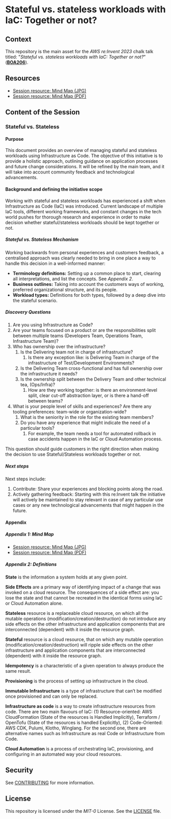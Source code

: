 # Stateful vs. stateless workloads with IaC: Together or not?

## Context

This repository is the main asset for the *AWS re:Invent 2023* chalk talk titled: "*Stateful vs. stateless workloads with IaC: Together or not?*" (**[BOA206](https://hub.reinvent.awsevents.com/attendee-portal/catalog/?search=boa206)**).

## Resources

- [Session resource: Mind Map (JPG)](./docs/stateful-vs-stateless-workloads-with-iac-mind-map.jpg)
- [Session resource: Mind Map (PDF)](./docs/stateful-vs-stateless-workloads-with-iac-mind-map.pdf)

## Content of the Session

### Stateful vs. Stateless

#### Purpose

This document provides an overview of managing stateful and stateless workloads using Infrastructure as Code. The objective of this initiative is to provide a holistic approach, outlining guidance on application processes and future change considerations. It will be refined by the main team, and it will take into account community feedback and technological advancements.

#### Background and defining the initiative scope

Working with stateful and stateless workloads has experienced a shift when Infrastructure as Code (IaC) was introduced. Current landscape of multiple IaC tools, different working frameworks, and constant changes in the tech world pushes for thorough research and experience in order to make decision whether stateful/stateless workloads should be kept together or not.

##### Stateful vs. Stateless Mechanism 
Working backwards from personal experiences and customers feedback, a centralised approach was clearly needed to bring in one place a way to handle this decision in a well-informed manner:
 
- **Terminology definitions:** Setting up a common place to start, clearing all interpretations, and list the concepts. See _Appendix 2_.
- **Business outlines:** Taking into account the customers ways of working, preferred organizational structure, and its people.
- **Workload types:** Definitions for both types, followed by a deep dive into the stateful scenario.
 
##### Discovery Questions

1. Are you using Infrastructure as Code? 
2. Are your teams focused on a product or are the responsibilities split between multiple teams (Developers Team, Operations Team, Infrastructure Team)? 
3. Who has ownership over the infrastructure?
   1. Is the Delivering team not in charge of infrastructure?
      1. Is there any exception like: is Delivering Team in charge of the infrastructure of Test/Development Environments?
   2. Is the Delivering Team cross-functional and has full ownership over the infrastructure it needs?
   3. Is the ownership split between the Delivery Team and other technical tea, (Ops/Infra)? 
      1. How are they working together: is there an environment-level split, clear cut-off abstraction layer, or is there a hand-off between teams? 
4. What is your people level of skills and experiences? Are there any tooling preferences: team-wide or organization-wide? 
   1. What is the seniority in the role for the existing team members? 
   2. Do you have any experience that might indicate the need of a particular tools?
      1. For example, the team needs a tool for automated rollback in case accidents happen in the IaC or Cloud Automation process.
 
This question should guide customers in the right direction when making the decision to use Stateful/Stateless workloads together or not. 
 
##### Next steps

Next steps include:

1. Contribute: Share your experiences and blocking points along the road.
2. Actively gathering feedback: Starting with this re:Invent talk the initiative will actively be maintained to stay relevant in case of any particular use cases or any new technological advancements that might happen in the future. 

#### Appendix

##### Appendix 1: Mind Map

- [Session resource: Mind Map (JPG)](./docs/stateful-vs-stateless-workloads-with-iac-mind-map.jpg)
- [Session resource: Mind Map (PDF)](./docs/stateful-vs-stateless-workloads-with-iac-mind-map.pdf)

##### Appendix 2: Definitions

**State** is the information a system holds at any given point.

**Side Effects** are a primary way of identifying impact of a change that was invoked on a cloud resource. The consequences of a side effect are: you lose the state and that cannot be recreated in the identical forms using IaC or Cloud Automation alone. 

**Stateless** resource is a replaceable cloud resource, on which all the mutable operations (modification/creation/destruction) do not introduce any side effects on the other infrastructure and application components that are interconnected (dependent) with it inside the resource graph.

**Stateful** resource is a cloud resource, that on which any mutable operation (modification/creation/destruction) will ripple side effects on the other infrastructure and application components that are interconnected (dependent) with it inside the resource graph.

**Idempotency** is a characteristic of a given operation to always produce the same result.

**Provisioning** is the process of setting up infrastructure in the cloud.

**Immutable Infrastructure** is a type of infrastructure that can’t be modified once provisioned and can only be replaced.

**Infrastructure as code** is a way to create infrastructure resources from code. There are two main flavours of IaC: (1) Resource-oriented: AWS CloudFormation (State of the resources is Handled Implicitly), Terraform / OpenTofu (State of the resources is handled Explicitly), (2) Code-Oriented: AWS CDK, Pulumi, Klotho, Winglang. For the second one, there are alternative names such as Infrastructure as real Code or Infrastructure from Code.

**Cloud Automation** is a process of orchestrating IaC, provisioning, and configuring in an automated way your cloud resources.

## Security

See [CONTRIBUTING](CONTRIBUTING.md#security-issue-notifications) for more information.

## License

This repository is licensed under the *MIT-0* License. See the [LICENSE](LICENSE) file.
